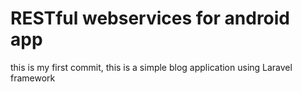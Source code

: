 # RESTful webservices for android app
this is my first commit, this is a simple blog application using Laravel framework
